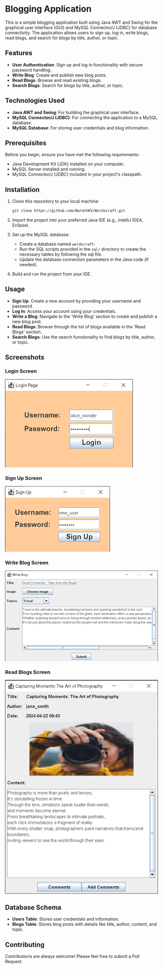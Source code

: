 # Blogging Application

This is a simple blogging application built using Java AWT and Swing for the graphical user interface (GUI) and MySQL Connector/J (JDBC) for database connectivity. The application allows users to sign up, log in, write blogs, read blogs, and search for blogs by title, author, or topic.

## Features

- **User Authentication**: Sign up and log in functionality with secure password handling.
- **Write Blog**: Create and publish new blog posts.
- **Read Blogs**: Browse and read existing blogs.
- **Search Blogs**: Search for blogs by title, author, or topic.

## Technologies Used

- **Java AWT and Swing**: For building the graphical user interface.
- **MySQL Connector/J (JDBC)**: For connecting the application to a MySQL database.
- **MySQL Database**: For storing user credentials and blog information.

## Prerequisites

Before you begin, ensure you have met the following requirements:

- Java Development Kit (JDK) installed on your computer.
- MySQL Server installed and running.
- MySQL Connector/J (JDBC) included in your project's classpath.

## Installation

1. Clone this repository to your local machine:

    ```bash
    git clone https://github.com/BarathKV/Wordscraft.git
    ```

2. Import the project into your preferred Java IDE (e.g., IntelliJ IDEA, Eclipse).

3. Set up the MySQL database:

    - Create a database named `wordscraft`.
    - Run the SQL scripts provided in the `sql/` directory to create the necessary tables by following the sql file.
    - Update the database connection parameters in the Java code (if needed).

4. Build and run the project from your IDE.

## Usage

- **Sign Up**: Create a new account by providing your username and password.
- **Log In**: Access your account using your credentials.
- **Write a Blog**: Navigate to the 'Write Blog' section to create and publish a new blog post.
- **Read Blogs**: Browse through the list of blogs available in the 'Read Blogs' section.
- **Search Blogs**: Use the search functionality to find blogs by title, author, or topic.

## Screenshots

### Login Screen
![Login Screen](screenshots/login.png)

### Sign Up Screen
![Sign Up Screen](screenshots/signup.png)

### Write Blog Screen
![Write Blog Screen](screenshots/write.png)

### Read Blogs Screen
![Read Blogs Screen](screenshots/blog.png)


## Database Schema

- **Users Table**: Stores user credentials and information.
- **Blogs Table**: Stores blog posts with details like title, author, content, and topic.

## Contributing

Contributions are always welcome! Please feel free to submit a Pull Request.


